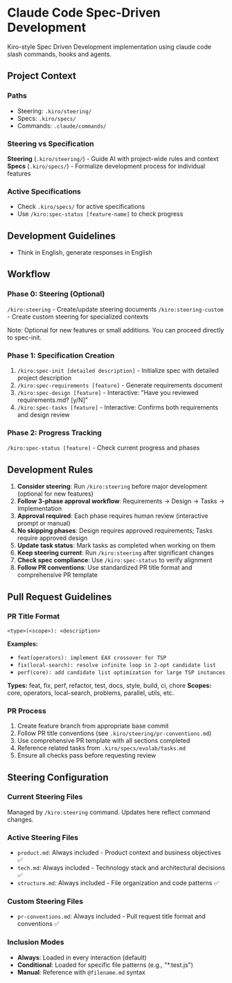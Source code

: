 # Claude Code Spec-Driven Development

Kiro-style Spec Driven Development implementation using claude code slash commands, hooks and agents.

## Project Context

### Paths
- Steering: `.kiro/steering/`
- Specs: `.kiro/specs/`
- Commands: `.claude/commands/`

### Steering vs Specification

**Steering** (`.kiro/steering/`) - Guide AI with project-wide rules and context
**Specs** (`.kiro/specs/`) - Formalize development process for individual features

### Active Specifications
- Check `.kiro/specs/` for active specifications
- Use `/kiro:spec-status [feature-name]` to check progress

## Development Guidelines
- Think in English, generate responses in English

## Workflow

### Phase 0: Steering (Optional)
`/kiro:steering` - Create/update steering documents
`/kiro:steering-custom` - Create custom steering for specialized contexts

Note: Optional for new features or small additions. You can proceed directly to spec-init.

### Phase 1: Specification Creation
1. `/kiro:spec-init [detailed description]` - Initialize spec with detailed project description
2. `/kiro:spec-requirements [feature]` - Generate requirements document
3. `/kiro:spec-design [feature]` - Interactive: "Have you reviewed requirements.md? [y/N]"
4. `/kiro:spec-tasks [feature]` - Interactive: Confirms both requirements and design review

### Phase 2: Progress Tracking
`/kiro:spec-status [feature]` - Check current progress and phases

## Development Rules
1. **Consider steering**: Run `/kiro:steering` before major development (optional for new features)
2. **Follow 3-phase approval workflow**: Requirements → Design → Tasks → Implementation
3. **Approval required**: Each phase requires human review (interactive prompt or manual)
4. **No skipping phases**: Design requires approved requirements; Tasks require approved design
5. **Update task status**: Mark tasks as completed when working on them
6. **Keep steering current**: Run `/kiro:steering` after significant changes
7. **Check spec compliance**: Use `/kiro:spec-status` to verify alignment
8. **Follow PR conventions**: Use standardized PR title format and comprehensive PR template

## Pull Request Guidelines

### PR Title Format
```
<type>(<scope>): <description>
```

**Examples:**
- `feat(operators): implement EAX crossover for TSP`
- `fix(local-search): resolve infinite loop in 2-opt candidate list`
- `perf(core): add candidate list optimization for large TSP instances`

**Types:** feat, fix, perf, refactor, test, docs, style, build, ci, chore
**Scopes:** core, operators, local-search, problems, parallel, utils, etc.

### PR Process
1. Create feature branch from appropriate base commit
2. Follow PR title conventions (see `.kiro/steering/pr-conventions.md`)
3. Use comprehensive PR template with all sections completed
4. Reference related tasks from `.kiro/specs/evolab/tasks.md`
5. Ensure all checks pass before requesting review

## Steering Configuration

### Current Steering Files
Managed by `/kiro:steering` command. Updates here reflect command changes.

### Active Steering Files
- `product.md`: Always included - Product context and business objectives ✅
- `tech.md`: Always included - Technology stack and architectural decisions ✅
- `structure.md`: Always included - File organization and code patterns ✅

### Custom Steering Files
<!-- Added by /kiro:steering-custom command -->
- `pr-conventions.md`: Always included - Pull request title format and conventions ✅
<!-- Format:
- `filename.md`: Mode - Pattern(s) - Description
  Mode: Always|Conditional|Manual
  Pattern: File patterns for Conditional mode
-->

### Inclusion Modes
- **Always**: Loaded in every interaction (default)
- **Conditional**: Loaded for specific file patterns (e.g., "*.test.js")
- **Manual**: Reference with `@filename.md` syntax
